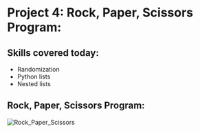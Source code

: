 # Project 4: Rock, Paper, Scissors Program:

## Skills covered today:
- Randomization
- Python lists
- Nested lists

## Rock, Paper, Scissors Program:
![Rock_Paper_Scissors](https://github.com/Christopherdillard99/Python-100-Days-of-Code/assets/121410201/e62224c5-1b2f-4c3c-98aa-9c0a6f852222)
